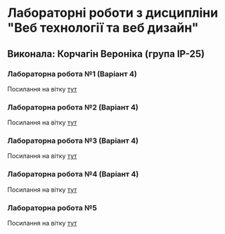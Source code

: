 # Лабораторні роботи з дисципліни "Веб технології та веб дизайн"

## Виконала: Корчагін Вероніка (група ІР-25)

### Лабораторна робота №1 (Варіант 4)
Посилання на вітку [тут](https://github.com/nikaakor/weblabs/tree/lab1/web_lab1)

### Лабораторна робота №2 (Варіант 4)
Посилання на вітку [тут](https://github.com/nikaakor/weblabs/tree/lab2/web_lab2)

### Лабораторна робота №3 (Варіант 4)
Посилання на вітку [тут](https://github.com/nikaakor/weblabs/tree/lab3/web_lab3)

### Лабораторна робота №4 (Варіант 4)
Посилання на вітку [тут](https://github.com/nikaakor/weblabs/tree/lab4/web_lab4)

### Лабораторна робота №5
Посилання на вітку [тут](https://github.com/nikaakor/weblabs/tree/lab5)
